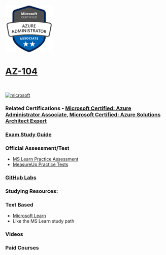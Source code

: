<img src="/Images/certs/az-104.png" width="150" height="150">

# [AZ-104](https://learn.microsoft.com/certifications/exams/az-104)
<br>

 <a href='https://learn.microsoft.com/en-us/certifications/browse/?type=role-based&levels=intermediate' target="_blank"><img alt='microsoft' src='https://img.shields.io/badge/associate-100000?style=for-the-badge&logo=microsoft&logoColor=white&labelColor=0078D4&color=212221'/></a> 

### Related Certifications - [Microsoft Certified: Azure Administrator Associate](https://learn.microsoft.com/en-us/certifications/azure-administrator), [Microsoft Certified: Azure Solutions Architect Expert](https://learn.microsoft.com/en-us/certifications/azure-solutions-architect)

### [Exam Study Guide](https://aka.ms/az104-studyguide)

### Official Assessment/Test
- [MS Learn Practice Assessment](https://learn.microsoft.com/certifications/exams/az-104/practice/assessment?assessment-type=practice&assessmentId=21)
- [MeasureUp Practice Tests](https://www.measureup.com/microsoft-practice-test-az-104-microsoft-azure-administrator.html)

### [GitHub Labs](https://aka.ms/az104labs)

### Studying Resources:

### Text Based
- [Microsoft Learn](https://learn.microsoft.com/certifications/exams/az-104)
- Like the MS Learn study path

### Videos

### Paid Courses

